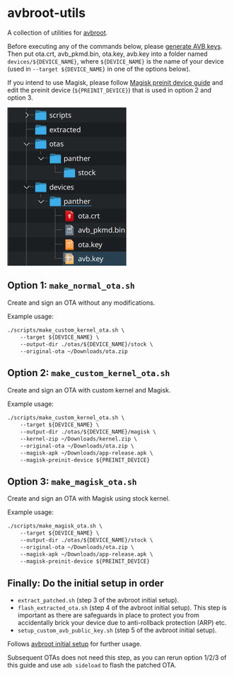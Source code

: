 # avbroot-utils

A collection of utilities for [avbroot].

Before executing any of the commands below, please [generate AVB keys]. Then put ota.crt, avb_pkmd.bin, ota.key, avb.key into a folder named `devices/${DEVICE_NAME}`, where `${DEVICE_NAME}` is the name of your device (used in `--target ${DEVICE_NAME}` in one of the options below).

If you intend to use Magisk, please follow [Magisk preinit device guide] and edit the preinit device (`${PREINIT_DEVICE}`) that is used in option 2 and option 3.

![Project structure](./static/project_structure.png)

## Option 1: `make_normal_ota.sh`

Create and sign an OTA without any modifications.

Example usage:
```
./scripts/make_custom_kernel_ota.sh \
    --target ${DEVICE_NAME} \
    --output-dir ./otas/${DEVICE_NAME}/stock \
    --original-ota ~/Downloads/ota.zip
```

## Option 2: `make_custom_kernel_ota.sh`

Create and sign an OTA with custom kernel and Magisk.

Example usage:
```
./scripts/make_custom_kernel_ota.sh \
    --target ${DEVICE_NAME} \
    --output-dir ./otas/${DEVICE_NAME}/magisk \
    --kernel-zip ~/Downloads/kernel.zip \
    --original-ota ~/Downloads/ota.zip \
    --magisk-apk ~/Downloads/app-release.apk \
    --magisk-preinit-device ${PREINIT_DEVICE}
```

## Option 3: `make_magisk_ota.sh`

Create and sign an OTA with Magisk using stock kernel.

Example usage:
```
./scripts/make_magisk_ota.sh \
    --target ${DEVICE_NAME} \
    --output-dir ./otas/${DEVICE_NAME}/stock \
    --original-ota ~/Downloads/ota.zip \
    --magisk-apk ~/Downloads/app-release.apk \
    --magisk-preinit-device ${PREINIT_DEVICE}
```

## Finally: Do the initial setup in order

- `extract_patched.sh` (step 3 of the avbroot initial setup).
- `flash_extracted_ota.sh` (step 4 of the avbroot initial setup). This step is important as there are safeguards in place to protect you from accidentally brick your device due to anti-rollback protection (ARP) etc.
- `setup_custom_avb_public_key.sh` (step 5 of the avbroot initial setup).

Follows [avbroot initial setup] for further usage.

Subsequent OTAs does not need this step, as you can rerun option 1/2/3 of this guide and use `adb sideload` to flash the patched OTA.

[avbroot]: https://github.com/chenxiaolong/avbroot
[generate AVB keys]: https://github.com/chenxiaolong/avbroot#generating-keys
[Magisk preinit device guide]: https://github.com/chenxiaolong/avbroot#magisk-preinit-device
[avbroot initial setup]: https://github.com/chenxiaolong/avbroot#initial-setup

